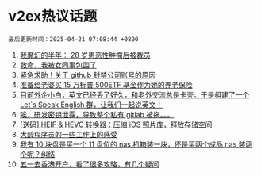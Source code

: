 # v2ex热议话题

`最后更新时间：2025-04-21 07:08:44 +0800`

1. [我魔幻的半年： 28 岁患恶性肿瘤后被裁员](https://www.v2ex.com/t/1126754)
1. [救命，我被女同事包围了](https://www.v2ex.com/t/1126771)
1. [紧急求助！关于 github 封禁公司账号的原因](https://www.v2ex.com/t/1126798)
1. [准备给老婆买 15 万标普 500ETF 基金作为她的养老保险](https://www.v2ex.com/t/1126844)
1. [目前外企小白，英文已经丢了好久，和老外交流总是卡壳。于是组建了一个 Let`s Speak English 群，让我们一起说英文！](https://www.v2ex.com/t/1126765)
1. [唉，研发密钥泄露，导致整个私有 gitlab 被拖。。。](https://www.v2ex.com/t/1126773)
1. [[送码] HEIF & HEVC 转换器：压缩 iOS 照片库，释放存储空间](https://www.v2ex.com/t/1126783)
1. [大龄程序员的一些工作上的感受](https://www.v2ex.com/t/1126789)
1. [我有 10 块盘是买一个 11 盘位的 nas 机箱装一块，还是买两个成品 nas 装两个呢？纠结](https://www.v2ex.com/t/1126766)
1. [五一去香港开户，看了很多攻略，有几个疑问](https://www.v2ex.com/t/1126776)

